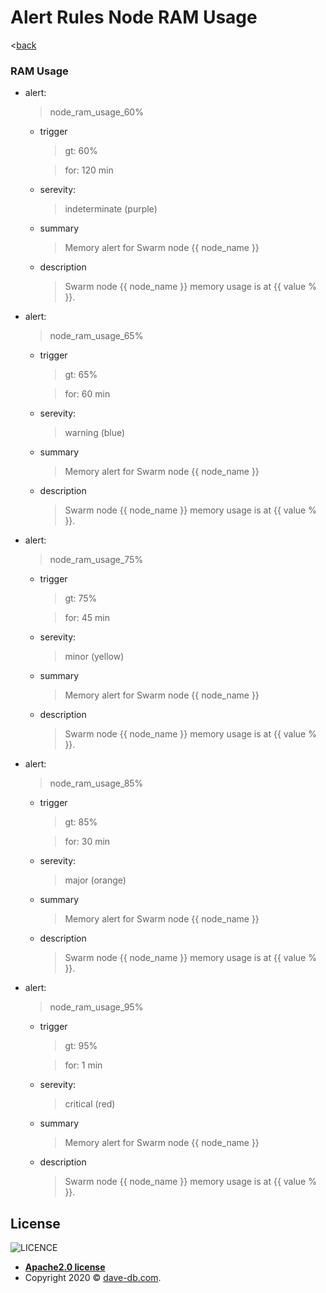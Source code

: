 <!--
* Copyright 2020 @dave-db.com
*
* Licensed under the Apache License, Version 2.0 (the "License");
* you may not use this file except in compliance with the License.
* You may obtain a copy of the License at
*    http://www.apache.org/licenses/LICENSE-2.0
*
* Unless required by applicable law or agreed to in writing, software
* distributed under the License is distributed on an "AS IS" BASIS,
* WITHOUT WARRANTIES OR CONDITIONS OF ANY KIND, either express or implied.
* See the License for the specific language governing permissions and
* limitations under the License.
-->

<!--
 * --------------------------------------------------------------------------------
 * Description:
 *        ToDo:
 * --------------------------------------------------------------------------------
 -->

# Alert Rules Node RAM Usage
<[back](./prom)

### RAM Usage
- alert: 
    > node_ram_usage_60%
    - trigger
        > gt: 60%

        > for: 120 min

    - serevity: 
        > indeterminate (purple)
    - summary
        > Memory alert for Swarm node {{ node_name }}
    - description
        > Swarm node {{ node_name }} memory usage is at {{ value % }}.

- alert: 
    > node_ram_usage_65%
    - trigger
        > gt: 65%

        > for: 60 min

    - serevity: 
        > warning (blue)
    - summary
        > Memory alert for Swarm node {{ node_name }}
    - description
        > Swarm node {{ node_name }} memory usage is at {{ value % }}.

- alert: 
    > node_ram_usage_75%
    - trigger
        > gt: 75%

        > for: 45 min

    - serevity: 
        > minor (yellow)
    - summary
        > Memory alert for Swarm node {{ node_name }}
    - description
        > Swarm node {{ node_name }} memory usage is at {{ value % }}.

- alert: 
    > node_ram_usage_85%
    - trigger
        > gt: 85%

        > for: 30 min

    - serevity: 
        > major (orange)
    - summary
        > Memory alert for Swarm node {{ node_name }}
    - description
        > Swarm node {{ node_name }} memory usage is at {{ value % }}.

- alert: 
    > node_ram_usage_95%
    - trigger
        > gt: 95%
        
        > for: 1 min
        
    - serevity:         
        > critical (red)
    - summary
        > Memory alert for Swarm node {{ node_name }}
    - description
        > Swarm node {{ node_name }} memory usage is at {{ value % }}.

## License

![LICENCE](https://img.shields.io/github/license/davedb459/davedb-api)

- **[Apache2.0 license](http://www.apache.org/licenses/LICENSE-2.0)**
- Copyright 2020 © <a href="https://github.com/davedb459/davedb.api.git" target="_blank">dave-db.com</a>.